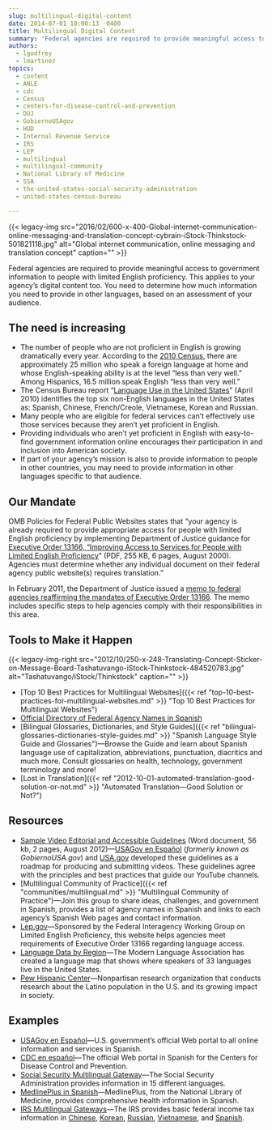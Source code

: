 ```yaml
---
slug: multilingual-digital-content
date: 2014-07-01 10:00:13 -0400
title: Multilingual Digital Content
summary: 'Federal agencies are required to provide meaningful access to government information to people with limited English proficiency. This applies to your agency&#8217;s digital content too. You need to determine how much information you need to provide in other languages, based on an assessment of your audience.'
authors:
  - lgodfrey
  - lmartinez
topics:
  - content
  - ANLE
  - cdc
  - Census
  - centers-for-disease-control-and-prevention
  - DOJ
  - GobiernoUSAgov
  - HUD
  - Internal Revenue Service
  - IRS
  - LEP
  - multilingual
  - multilingual-community
  - National Library of Medicine
  - SSA
  - the-united-states-social-security-administration
  - united-states-census-bureau

---
```


{{< legacy-img src="2016/02/600-x-400-Global-internet-communication-online-messaging-and-translation-concept-cybrain-iStock-Thinkstock-501821118.jpg" alt="Global internet communication, online messaging and translation concept" caption="" >}}

Federal agencies are required to provide meaningful access to government information to people with limited English proficiency. This applies to your agency&#8217;s digital content too. You need to determine how much information you need to provide in other languages, based on an assessment of your audience.

## The need is increasing

* The number of people who are not proficient in English is growing dramatically every year. According to the [2010 Census](http://www.census.gov/2010census/), there are approximately 25 million who speak a foreign language at home and whose English-speaking ability is at the level &#8220;less than very well.&#8221; Among Hispanics, 16.5 million speak English &#8220;less than very well.&#8221;
* The Census Bureau report &#8220;[Language Use in the United States](http://www.census.gov/newsroom/releases/archives/american_community_survey_acs/cb10-cn58.html)&#8221; (April 2010) identifies the top six non-English languages in the United States as: Spanish, Chinese, French/Creole, Vietnamese, Korean and Russian.
* Many people who are eligible for federal services can&#8217;t effectively use those services because they aren&#8217;t yet proficient in English.
* Providing individuals who aren&#8217;t yet proficient in English with easy-to-find government information online encourages their participation in and inclusion into American society.
* If part of your agency&#8217;s mission is also to provide information to people in other countries, you may need to provide information in other languages specific to that audience.

## Our Mandate

OMB Policies for Federal Public Websites states that &#8220;your agency is already required to provide appropriate access for people with limited English proficiency by implementing Department of Justice guidance for [Executive Order 13166, &#8220;Improving Access to Services for People with Limited English Proficiency](http://www.justice.gov/crt/about/cor/Pubs/eolep.pdf)&#8221; (PDF, 255 KB, 6 pages, August 2000). Agencies must determine whether any individual document on their federal agency public website(s) requires translation.&#8221;

In February 2011, the Department of Justice issued a [memo to federal agencies reaffirming the mandates of Executive Order 13166](http://www.justice.gov/crt/lep/13166/AG_021711_EO_13166_Memo_to_Agencies_with_Supplement.pdf). The memo includes specific steps to help agencies comply with their responsibilities in this area.

## Tools to Make it Happen

{{< legacy-img-right src="2012/10/250-x-248-Translating-Concept-Sticker-on-Message-Board-Tashatuvango-iStock-Thinkstock-484520783.jpg" alt="Tashatuvango/iStock/Thinkstock" caption="" >}}

 * [Top 10 Best Practices for Multilingual Websites]({{< ref "top-10-best-practices-for-multilingual-websites.md" >}} "Top 10 Best Practices for Multilingual Websites")
 * [Official Directory of Federal Agency Names in Spanish](http://www.usa.gov/gobiernousa/directorios/federal/index.shtml)
 * [Bilingual Glossaries, Dictionaries, and Style Guides]({{< ref "bilingual-glossaries-dictionaries-style-guides.md" >}} "Spanish Language Style Guide and Glossaries")—Browse the Guide and learn about Spanish language use of capitalization, abbreviations, punctuation, diacritics and much more. Consult glossaries on health, technology, government terminology and more!
 * [Lost in Translation]({{< ref "2012-10-01-automated-translation-good-solution-or-not.md" >}} "Automated Translation—Good Solution or Not?")

## Resources

* [Sample Video Editorial and Accessible Guidelines](https://s3.amazonaws.com/digitalgov/_legacy-img/2014/07/Accessibility-Editorial-Guidelines-for-YouTube.doc) (Word document, 56 kb, 2 pages, August 2012)—[USAGov en Espa&#241;ol](https://www.usa.gov/espanol/) (_formerly known as GobiernoUSA.gov_) and [USA.gov](https://www.usa.gov/) developed these guidelines as a roadmap for producing and submitting videos. These guidelines agree with the principles and best practices that guide our YouTube channels.
* [Multilingual Community of Practice]({{< ref "communities/multilingual.md" >}} "Multilingual Community of Practice")—Join this group to share ideas, challenges, and government in Spanish, provides a list of agency names in Spanish and links to each agency&#8217;s Spanish Web pages and contact information.
* [Lep.gov](http://www.lep.gov/)—Sponsored by the Federal Interagency Working Group on Limited English Proficiency, this website helps agencies meet requirements of Executive Order 13166 regarding language access.
* [Language Data by Region](https://lang-map.mla.org/)—The Modern Language Association has created a language map that shows where speakers of 33 languages live in the United States.
* [Pew Hispanic Center](http://www.pewhispanic.org/)—Nonpartisan research organization that conducts research about the Latino population in the U.S. and its growing impact in society.

## Examples

* [USAGov en Espa&#241;ol](https://www.usa.gov/espanol/)—U.S. government&#8217;s official Web portal to all online information and services in Spanish.
* [CDC en español](http://www.cdc.gov/spanish/)—The official Web portal in Spanish for the Centers for Disease Control and Prevention.
* [Social Security Multilingual Gateway](http://www.ssa.gov/multilanguage)—The Social Security Administration provides information in 15 different languages.
* [MedlinePlus in Spanish](http://www.nlm.nih.gov/medlineplus/spanish/)—MedlinePlus, from the National Library of Medicine, provides comprehensive health information in Spanish.
* [IRS Multilingual Gateways](http://www.irs.gov/)—The IRS provides basic federal income tax information in [Chinese](http://www.irs.gov/Chinese), [Korean](http://www.irs.gov/Korean), [Russian](http://www.irs.gov/Russian), [Vietnamese](http://www.irs.gov/Vietnamese), and [Spanish](http://www.irs.gov/Spanish).
